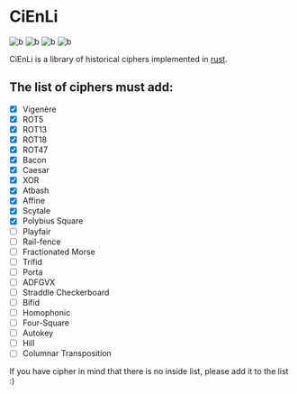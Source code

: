 # CiEnLi

![b](https://img.shields.io/crates/l/cienli)
![b](https://img.shields.io/crates/d/cienli)
![b](https://img.shields.io/crates/v/cienli)
![b](https://img.shields.io/docsrs/cienli)

CiEnLi is a library of historical ciphers implemented in [rust](https://www.rust-lang.org/).

## The list of ciphers must add:
- [x] Vigenère
- [x] ROT5
- [x] ROT13 
- [x] ROT18
- [x] ROT47
- [x] Bacon
- [x] Caesar
- [x] XOR
- [x] Atbash
- [x] Affine
- [x] Scytale
- [x] Polybius Square
- [ ] Playfair
- [ ] Rail-fence
- [ ] Fractionated Morse
- [ ] Trifid
- [ ] Porta
- [ ] ADFGVX
- [ ] Straddle Checkerboard
- [ ] Bifid
- [ ] Homophonic
- [ ] Four-Square
- [ ] Autokey
- [ ] Hill
- [ ] Columnar Transposition

If you have cipher in mind that there is no inside list, please add it to the list :)
